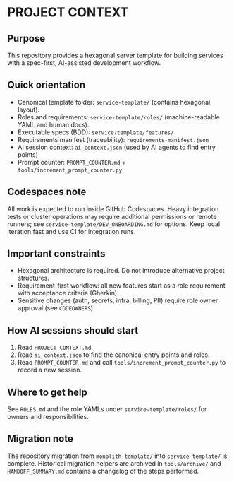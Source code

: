 PROJECT CONTEXT
===============

Purpose
-------
This repository provides a hexagonal server template for building services with a spec-first, AI-assisted development workflow.

Quick orientation
-----------------
- Canonical template folder: `service-template/` (contains hexagonal layout).  
- Roles and requirements: `service-template/roles/` (machine-readable YAML and human docs).  
- Executable specs (BDD): `service-template/features/`  
- Requirements manifest (traceability): `requirements-manifest.json`  
- AI session context: `ai_context.json` (used by AI agents to find entry points)  
- Prompt counter: `PROMPT_COUNTER.md` + `tools/increment_prompt_counter.py`

Codespaces note
---------------
All work is expected to run inside GitHub Codespaces. Heavy integration tests or cluster operations may require additional permissions or remote runners; see `service-template/DEV_ONBOARDING.md` for options. Keep local iteration fast and use CI for integration runs.

Important constraints
---------------------
- Hexagonal architecture is required. Do not introduce alternative project structures.  
- Requirement-first workflow: all new features start as a role requirement with acceptance criteria (Gherkin).  
- Sensitive changes (auth, secrets, infra, billing, PII) require role owner approval (see `CODEOWNERS`).

How AI sessions should start
---------------------------
1. Read `PROJECT_CONTEXT.md`.  
2. Read `ai_context.json` to find the canonical entry points and roles.  
3. Read `PROMPT_COUNTER.md` and call `tools/increment_prompt_counter.py` to record a new session.  

Where to get help
-----------------
See `ROLES.md` and the role YAMLs under `service-template/roles/` for owners and responsibilities.

Migration note
--------------
The repository migration from `monolith-template/` into `service-template/` is complete. Historical migration helpers are archived in `tools/archive/` and `HANDOFF_SUMMARY.md` contains a changelog of the steps performed.
